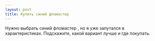 ```yaml
---
layout: post 
title: Купить синий фломастер 
--- 
```

Нужно выбрать синий фломастер , но я уже запутался в характеристиках. Подскажите, какой вариант лучше и где покупать.